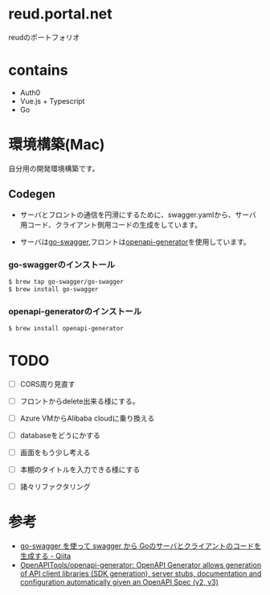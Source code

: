 reud.portal.net
===

reudのポートフォリオ

# contains
- Auth0
- Vue.js + Typescript
- Go


# 環境構築(Mac)
自分用の開発環境構築です。

## Codegen
- サーバとフロントの通信を円滑にするために、swagger.yamlから、サーバ用コード、クライアント側用コードの生成をしています。

- サーバは[go-swagger](https://github.com/go-swagger/go-swagger),フロントは[openapi-generator](https://github.com/OpenAPITools/openapi-generator)を使用しています。

### go-swaggerのインストール

```bash
$ brew tap go-swagger/go-swagger
$ brew install go-swagger
```

### openapi-generatorのインストール

```bash
$ brew install openapi-generator
```

# TODO
- [ ] CORS周り見直す
- [ ] フロントからdelete出来る様にする。
- [ ] Azure VMからAlibaba cloudに乗り換える
- [ ] databaseをどうにかする
- [ ] 画面をもう少し考える
- [ ] 本棚のタイトルを入力できる様にする
- [ ] 諸々リファクタリング


# 参考
- [go-swagger を使って swagger から Goのサーバとクライアントのコードを生成する - Qiita](https://qiita.com/o_tyazuke/items/43bd362e8e427aa0e340)
- [OpenAPITools/openapi-generator: OpenAPI Generator allows generation of API client libraries (SDK generation), server stubs, documentation and configuration automatically given an OpenAPI Spec (v2, v3)](https://github.com/OpenAPITools/openapi-generator#15---homebrew)
